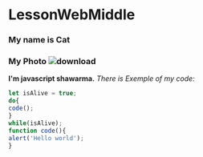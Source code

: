 # LessonWebMiddle
### My name is Cat

### My Photo ![download](https://github.com/user-attachments/assets/86bfff7d-cdec-40d9-b0f2-98dc7003c425)
**I'm javascript shawarma.**
*There is Exemple of my code:*
```javascript
let isAlive = true;
do{
code();
}
while(isAlive);
function code(){
alert('Hello world');
}
